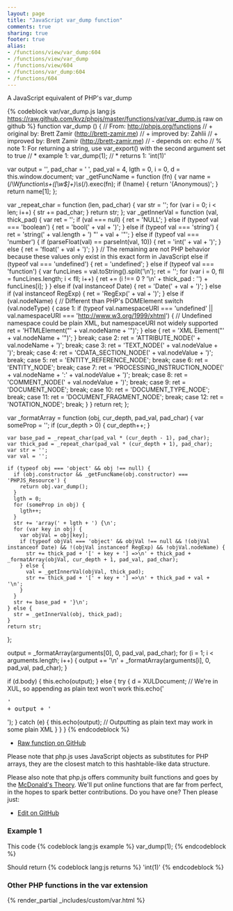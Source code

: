 ```yaml
---
layout: page
title: "JavaScript var_dump function"
comments: true
sharing: true
footer: true
alias:
- /functions/view/var_dump:604
- /functions/view/var_dump
- /functions/view/604
- /functions/var_dump:604
- /functions/604
---
```

<!-- Generated by Rakefile:build -->
A JavaScript equivalent of PHP's var_dump

{% codeblock var/var_dump.js lang:js https://raw.github.com/kvz/phpjs/master/functions/var/var_dump.js raw on github %}
function var_dump () {
  // From: http://phpjs.org/functions
  // +   original by: Brett Zamir (http://brett-zamir.me)
  // +   improved by: Zahlii
  // +   improved by: Brett Zamir (http://brett-zamir.me)
  // -    depends on: echo
  // %        note 1: For returning a string, use var_export() with the second argument set to true
  // *     example 1: var_dump(1);
  // *     returns 1: 'int(1)'

  var output = '',
    pad_char = ' ',
    pad_val = 4,
    lgth = 0,
    i = 0,
    d = this.window.document;
  var _getFuncName = function (fn) {
    var name = (/\W*function\s+([\w\$]+)\s*\(/).exec(fn);
    if (!name) {
      return '(Anonymous)';
    }
    return name[1];
  };

  var _repeat_char = function (len, pad_char) {
    var str = '';
    for (var i = 0; i < len; i++) {
      str += pad_char;
    }
    return str;
  };
  var _getInnerVal = function (val, thick_pad) {
    var ret = '';
    if (val === null) {
      ret = 'NULL';
    } else if (typeof val === 'boolean') {
      ret = 'bool(' + val + ')';
    } else if (typeof val === 'string') {
      ret = 'string(' + val.length + ') "' + val + '"';
    } else if (typeof val === 'number') {
      if (parseFloat(val) == parseInt(val, 10)) {
        ret = 'int(' + val + ')';
      } else {
        ret = 'float(' + val + ')';
      }
    }
    // The remaining are not PHP behavior because these values only exist in this exact form in JavaScript
    else if (typeof val === 'undefined') {
      ret = 'undefined';
    } else if (typeof val === 'function') {
      var funcLines = val.toString().split('\n');
      ret = '';
      for (var i = 0, fll = funcLines.length; i < fll; i++) {
        ret += (i !== 0 ? '\n' + thick_pad : '') + funcLines[i];
      }
    } else if (val instanceof Date) {
      ret = 'Date(' + val + ')';
    } else if (val instanceof RegExp) {
      ret = 'RegExp(' + val + ')';
    } else if (val.nodeName) { // Different than PHP's DOMElement
      switch (val.nodeType) {
      case 1:
        if (typeof val.namespaceURI === 'undefined' || val.namespaceURI === 'http://www.w3.org/1999/xhtml') { // Undefined namespace could be plain XML, but namespaceURI not widely supported
          ret = 'HTMLElement("' + val.nodeName + '")';
        } else {
          ret = 'XML Element("' + val.nodeName + '")';
        }
        break;
      case 2:
        ret = 'ATTRIBUTE_NODE(' + val.nodeName + ')';
        break;
      case 3:
        ret = 'TEXT_NODE(' + val.nodeValue + ')';
        break;
      case 4:
        ret = 'CDATA_SECTION_NODE(' + val.nodeValue + ')';
        break;
      case 5:
        ret = 'ENTITY_REFERENCE_NODE';
        break;
      case 6:
        ret = 'ENTITY_NODE';
        break;
      case 7:
        ret = 'PROCESSING_INSTRUCTION_NODE(' + val.nodeName + ':' + val.nodeValue + ')';
        break;
      case 8:
        ret = 'COMMENT_NODE(' + val.nodeValue + ')';
        break;
      case 9:
        ret = 'DOCUMENT_NODE';
        break;
      case 10:
        ret = 'DOCUMENT_TYPE_NODE';
        break;
      case 11:
        ret = 'DOCUMENT_FRAGMENT_NODE';
        break;
      case 12:
        ret = 'NOTATION_NODE';
        break;
      }
    }
    return ret;
  };

  var _formatArray = function (obj, cur_depth, pad_val, pad_char) {
    var someProp = '';
    if (cur_depth > 0) {
      cur_depth++;
    }

    var base_pad = _repeat_char(pad_val * (cur_depth - 1), pad_char);
    var thick_pad = _repeat_char(pad_val * (cur_depth + 1), pad_char);
    var str = '';
    var val = '';

    if (typeof obj === 'object' && obj !== null) {
      if (obj.constructor && _getFuncName(obj.constructor) === 'PHPJS_Resource') {
        return obj.var_dump();
      }
      lgth = 0;
      for (someProp in obj) {
        lgth++;
      }
      str += 'array(' + lgth + ') {\n';
      for (var key in obj) {
        var objVal = obj[key];
        if (typeof objVal === 'object' && objVal !== null && !(objVal instanceof Date) && !(objVal instanceof RegExp) && !objVal.nodeName) {
          str += thick_pad + '[' + key + '] =>\n' + thick_pad + _formatArray(objVal, cur_depth + 1, pad_val, pad_char);
        } else {
          val = _getInnerVal(objVal, thick_pad);
          str += thick_pad + '[' + key + '] =>\n' + thick_pad + val + '\n';
        }
      }
      str += base_pad + '}\n';
    } else {
      str = _getInnerVal(obj, thick_pad);
    }
    return str;
  };

  output = _formatArray(arguments[0], 0, pad_val, pad_char);
  for (i = 1; i < arguments.length; i++) {
    output += '\n' + _formatArray(arguments[i], 0, pad_val, pad_char);
  }

  if (d.body) {
    this.echo(output);
  } else {
    try {
      d = XULDocument; // We're in XUL, so appending as plain text won't work
      this.echo('<pre xmlns="http://www.w3.org/1999/xhtml" style="white-space:pre;">' + output + '</pre>');
    } catch (e) {
      this.echo(output); // Outputting as plain text may work in some plain XML
    }
  }
}
{% endcodeblock %}

 - [Raw function on GitHub](https://github.com/kvz/phpjs/blob/master/functions/var/var_dump.js)

Please note that php.js uses JavaScript objects as substitutes for PHP arrays, they are 
the closest match to this hashtable-like data structure. 

Please also note that php.js offers community built functions and goes by the 
[McDonald's Theory](https://medium.com/what-i-learned-building/9216e1c9da7d). We'll put online 
functions that are far from perfect, in the hopes to spark better contributions. 
Do you have one? Then please just: 

 - [Edit on GitHub](https://github.com/kvz/phpjs/edit/master/functions/var/var_dump.js)

### Example 1
This code
{% codeblock lang:js example %}
var_dump(1);
{% endcodeblock %}

Should return
{% codeblock lang:js returns %}
'int(1)'
{% endcodeblock %}


### Other PHP functions in the var extension
{% render_partial _includes/custom/var.html %}
